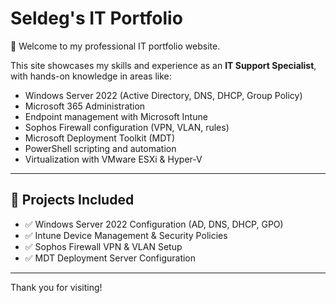 # Seldeg's IT Portfolio

👋 Welcome to my professional IT portfolio website.

This site showcases my skills and experience as an **IT Support Specialist**, with hands-on knowledge in areas like:

- Windows Server 2022 (Active Directory, DNS, DHCP, Group Policy)
- Microsoft 365 Administration
- Endpoint management with Microsoft Intune
- Sophos Firewall configuration (VPN, VLAN, rules)
- Microsoft Deployment Toolkit (MDT)
- PowerShell scripting and automation
- Virtualization with VMware ESXi & Hyper-V

---

## 📂 Projects Included

- ✅ Windows Server 2022 Configuration (AD, DNS, DHCP, GPO)
- ✅ Intune Device Management & Security Policies
- ✅ Sophos Firewall VPN & VLAN Setup
- ✅ MDT Deployment Server Configuration

---

Thank you for visiting!

